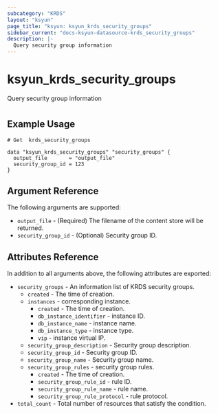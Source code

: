 ```yaml
---
subcategory: "KRDS"
layout: "ksyun"
page_title: "ksyun: ksyun_krds_security_groups"
sidebar_current: "docs-ksyun-datasource-krds_security_groups"
description: |-
  Query security group information
---
```


# ksyun_krds_security_groups

Query security group information

#

## Example Usage

```hcl
# Get  krds_security_groups

data "ksyun_krds_security_groups" "security_groups" {
  output_file       = "output_file"
  security_group_id = 123
}
```

## Argument Reference

The following arguments are supported:

* `output_file` - (Required) The filename of the content store will be returned.
* `security_group_id` - (Optional) Security group ID.

## Attributes Reference

In addition to all arguments above, the following attributes are exported:

* `security_groups` - An information list of KRDS security groups.
  * `created` - The time of creation.
  * `instances` - corresponding instance.
    * `created` - The time of creation.
    * `db_instance_identifier` - instance ID.
    * `db_instance_name` - instance name.
    * `db_instance_type` - instance type.
    * `vip` - instance virtual IP.
  * `security_group_description` - Security group description.
  * `security_group_id` - Security group ID.
  * `security_group_name` - Security group name.
  * `security_group_rules` - security group rules.
    * `created` - The time of creation.
    * `security_group_rule_id` - rule ID.
    * `security_group_rule_name` - rule name.
    * `security_group_rule_protocol` - rule protocol.
* `total_count` - Total number of resources that satisfy the condition.



